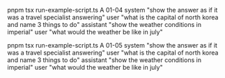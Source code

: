 pnpm tsx run-example-script.ts A 01-04 system "show the answer as if it was a travel specialist answering" user "what is the capital of north korea and name 3 things to do" assistant "show the weather conditions in imperial" user "what would the weather be like in july"

pnpm tsx run-example-script.ts A 01-05 system "show the answer as if it was a travel specialist answering" user "what is the capital of north korea and name 3 things to do" assistant "show the weather conditions in imperial" user "what would the weather be like in july"
